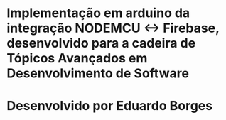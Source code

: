 # Implementação em arduino da integração NODEMCU <-> Firebase, desenvolvido para a cadeira de Tópicos Avançados em Desenvolvimento de Software

# Desenvolvido por Eduardo Borges
